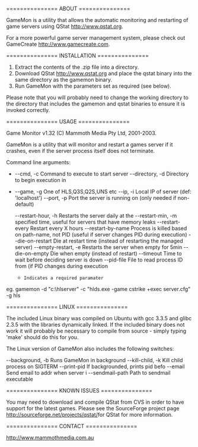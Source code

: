 =============== ABOUT =============== 

GameMon is a utility that allows the automatic monitoring and restarting of game 
servers using QStat <http://www.qstat.org>.

For a more powerful game server management system, please check out
GameCreate <http://www.gamecreate.com>. 

=============== INSTALLATION =============== 

1) Extract the contents of the .zip file into a directory. 
2) Download QStat <http://www.qstat.org> and place the qstat binary into the 
same directory as the gamemon binary.
3) Run GameMon with the parameters set as required (see below). 

Please note that you will probably need to change the working directory to
the directory that includes the gamemon and qstat binaries to ensure it is
invoked correctly. 



=============== USAGE =============== 

Game Monitor v1.32  (C) Mammoth Media Pty Ltd, 2001-2003.

GameMon is a utility that will monitor and restart a games server if it
crashes, even if the server process itself does not terminate.

Command line arguments:
* --cmd, -c <cmdline>           Command to execute to start server
  --directory, -d <directory>   Directory to begin execution in
* --game, -g <gametype> One of HLS,Q3S,Q2S,UNS etc
  --ip, -i <ip>                 Local IP of server (def: 'localhost')
  --port, -p <port>             Port the server is running on
                                (only needed if non-default)

  --restart-hour, -h <hour>     Restarts the server daily at the
  --restart-min, -m <min>       specified time, useful for servers
                                that have memory leaks
  --restart-every <hours>       Restart every X hours
  --restart-by-name             Process is killed based on path-name, not PID
                                (useful if server changes PID during execution)
  --die-on-restart              Die at restart time (instead of restarting
                                the managed server)
  --empty-restart, -e           Restarts the server when empty for 5min
  --die-on-empty                Die when empty (instead of restart)
  --timeout <seconds>           Time to wait before deciding server is down
  --pid-file <file>             File to read process ID from (if PID changes
                                during execution

  *     Indicates a required paramater

eg.  gamemon -d "c:\hlserver" -c "hlds.exe -game cstrike +exec server.cfg" -g hls

=============== LINUX =============== 

The included Linux binary was compiled on Ubuntu with gcc 3.3.5 and glibc 2.3.5
with the libraries dynamically linked. If the included binary does not work it
will probably be necessary to compile from source - simply typing 'make' should
do this for you. 


The Linux version of GameMon also includes the following switches: 

--background, -b              Runs GameMon in background
--kill-child, -k              Kill child process on SIGTERM
--print-pid                   If backgrounded, prints pid befo
--email <addr>                Send email to addr when server i
--sendmail-path <path>         Path to sendmail executable

=============== KNOWN ISSUES =============== 

You may need to download and compile QStat from CVS in order to have support 
for the latest games. Please see the SourceForge project page 
<http://sourceforge.net/projects/qstat/>for QStat for more information. 

=============== CONTACT =============== 

http://www.mammothmedia.com.au
